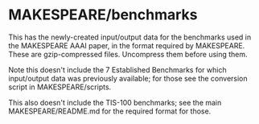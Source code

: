 # MAKESPEARE/benchmarks

This has the newly-created input/output data for the benchmarks used in the MAKESPEARE AAAI paper, in the format required by MAKESPEARE.  These are gzip-compressed files.  Uncompress them before using them.

Note this doesn't include the 7 Established Benchmarks for which input/output data was previously available; for those see the conversion script in MAKESPEARE/scripts.  

This also doesn't include the TIS-100 benchmarks; see the main MAKESPEARE/README.md for the required format for those.
